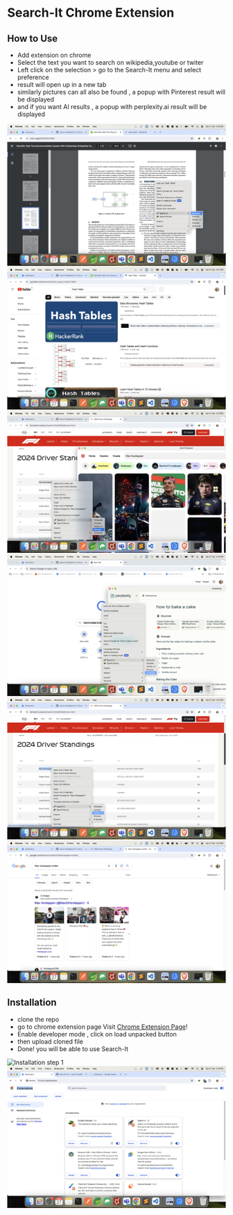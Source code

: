 # Search-It Chrome Extension
## How to Use  
* Add extension on chrome
* Select the text you want to search on wikipedia,youtube or twiter  
* Left click on the selection > go to the Search-It menu and select preference 
* result will open up in a new tab
* similarly pictures can all also be found , a popup with Pinterest result will be displayed
* and if you want AI results , a popup with perplexity.ai result will be displayed

![wikipedia](/pictures/wikipedia.png)
![youtube](/pictures/youtube.png)
![pictures](/pictures/pictures.png)
![ai](/pictures/ai.png)
![twiter1](/pictures/twitter2.png)
![twiter2](/pictures/twitter.png)


## Installation 
* clone the repo
* go to chrome extension page Visit [Chrome Extension Page](chrome://extensions/)!
* Enable developer mode , click on load unpacked button
* then upload cloned file 
* Done! you will be able to use Search-It
  
![Installation step 1](/pictures/installation2.png)
![Installation step 2](/pictures/Installation.png)
